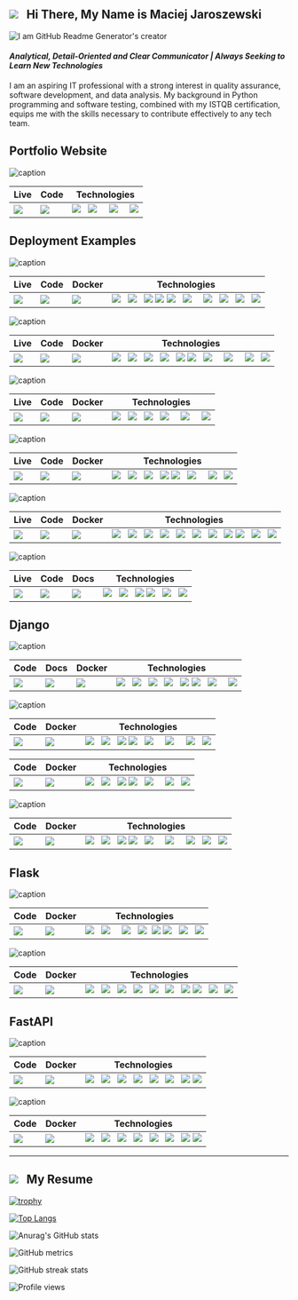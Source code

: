 

## <img src="https://github.com/mjaroszewski1979/mjaroszewski1979/blob/main/python_g.png"> &nbsp; Hi There, My Name is Maciej Jaroszewski

![I am GitHub Readme Generator's creator](https://github.com/mjaroszewski1979/mjaroszewski1979/blob/main/github_banner-01.png)

#### ***Analytical, Detail-Oriented and Clear Communicator | Always Seeking to Learn New Technologies*** 
I am an aspiring IT professional with a strong interest in quality assurance, software development, and data analysis. My background in Python programming and software testing, combined with my ISTQB certification, equips me with the skills necessary to contribute effectively to any tech team.

## Portfolio Website

 ![caption](https://github.com/mjaroszewski1979/mjaroszewski1979/blob/main/mjaroszewski-website-mockup.png)

  Live | Code | Technologies
  ---- | ---- | ------------
  [<img src="https://github.com/mjaroszewski1979/mjaroszewski1979/blob/main/netlify1.png">](https://mjaroszewski.site/) | [<img src="https://github.com/mjaroszewski1979/mjaroszewski1979/blob/main/github_g.png">](https://github.com/mjaroszewski1979/mjaroszewski_portfolio) | <img src="https://github.com/mjaroszewski1979/mjaroszewski1979/blob/main/html_g.png"> &nbsp; <img src="https://github.com/mjaroszewski1979/mjaroszewski1979/blob/main/css_g.png"> &nbsp; &nbsp; <img src="https://github.com/mjaroszewski1979/mjaroszewski1979/blob/main/js1.png" > &nbsp; &nbsp; <img src="https://github.com/mjaroszewski1979/mjaroszewski1979/blob/main/midjourney_g.png" > 
## Deployment Examples


  ![caption](https://github.com/mjaroszewski1979/golden-cross-v1/blob/main/dg_mockup.png)
  
  Live | Code | Docker | Technologies
  ---- | ---- | ------ | ------------
[<img src="https://github.com/mjaroszewski1979/mjaroszewski1979/blob/main/pyan1.png">](http://taurustrading.pythonanywhere.com/) | [<img src="https://github.com/mjaroszewski1979/mjaroszewski1979/blob/main/github_g.png">](https://github.com/mjaroszewski1979/golden-cross-v1) | [<img src="https://github.com/mjaroszewski1979/mjaroszewski1979/blob/main/docker_g.png">](https://hub.docker.com/r/maciej1245/digital-gold) | <img src="https://github.com/mjaroszewski1979/mjaroszewski1979/blob/main/python_g.png"> &nbsp; <img src="https://github.com/mjaroszewski1979/mjaroszewski1979/blob/main/django_g.png"> &nbsp; <img src="https://github.com/mjaroszewski1979/mjaroszewski1979/blob/main/pandas.png"> <img src="https://github.com/mjaroszewski1979/mjaroszewski1979/blob/main/html_g.png"> <img src="https://github.com/mjaroszewski1979/mjaroszewski1979/blob/main/css_g.png"> &nbsp; <img src="https://github.com/mjaroszewski1979/mjaroszewski1979/blob/main/htmlup.png"> &nbsp; &nbsp; <img src="https://github.com/mjaroszewski1979/mjaroszewski1979/blob/main/js1.png"> &nbsp; <img src="https://github.com/mjaroszewski1979/mjaroszewski1979/blob/main/chimp.png"> &nbsp; <img src="https://github.com/mjaroszewski1979/mjaroszewski1979/blob/main/selenium.png"> &nbsp; <img src="https://github.com/mjaroszewski1979/mjaroszewski1979/blob/main/coverage.png">
  
![caption](https://github.com/mjaroszewski1979/django_global_macro/blob/main/gm_mockup.png)
  
  Live | Code | Docker | Technologies
  ---- | ---- | ------ | ------------
[<img src="https://github.com/mjaroszewski1979/mjaroszewski1979/blob/main/pyan1.png">](http://globalmacro.pythonanywhere.com/) | [<img src="https://github.com/mjaroszewski1979/mjaroszewski1979/blob/main/github_g.png">](https://github.com/mjaroszewski1979/django_global_macro) | [<img src="https://github.com/mjaroszewski1979/mjaroszewski1979/blob/main/docker_compose.png">](https://github.com/mjaroszewski1979/django_global_macro/blob/main/docker-compose.yml) | <img src="https://github.com/mjaroszewski1979/mjaroszewski1979/blob/main/python_g.png"> &nbsp; <img src="https://github.com/mjaroszewski1979/mjaroszewski1979/blob/main/django_g.png">  &nbsp; <img src="https://github.com/mjaroszewski1979/mjaroszewski1979/blob/main/htmx.png"> &nbsp; <img src="https://github.com/mjaroszewski1979/mjaroszewski1979/blob/main/bokeh.png"> &nbsp; <img src="https://github.com/mjaroszewski1979/mjaroszewski1979/blob/main/html_g.png"> <img src="https://github.com/mjaroszewski1979/mjaroszewski1979/blob/main/css_g.png"> &nbsp; <img src="https://github.com/mjaroszewski1979/mjaroszewski1979/blob/main/htmlup.png"> &nbsp; &nbsp; <img src="https://github.com/mjaroszewski1979/mjaroszewski1979/blob/main/js1.png"> &nbsp; &nbsp; <img src="https://github.com/mjaroszewski1979/mjaroszewski1979/blob/main/selenium.png"> &nbsp; <img src="https://github.com/mjaroszewski1979/mjaroszewski1979/blob/main/coverage.png">

![caption](https://github.com/mjaroszewski1979/stooq-api/blob/main/stooq_mockup.png)
  
  Live | Code | Docker | Technologies
  ---- | ---- | ------ | ------------
  [<img src="https://github.com/mjaroszewski1979/mjaroszewski1979/blob/main/deta_g.png">](https://8xl3m1.deta.dev/) | [<img src="https://github.com/mjaroszewski1979/mjaroszewski1979/blob/main/github_g.png">](https://github.com/mjaroszewski1979/stooq-api) | [<img src="https://github.com/mjaroszewski1979/mjaroszewski1979/blob/main/docker_g.png">](https://hub.docker.com/r/maciej1245/stooqapi) | <img src="https://github.com/mjaroszewski1979/mjaroszewski1979/blob/main/python_g.png"> &nbsp; <img src="https://github.com/mjaroszewski1979/mjaroszewski1979/blob/main/fastapi_g.png"> &nbsp; <img src="https://github.com/mjaroszewski1979/mjaroszewski1979/blob/main/pandas.png"> &nbsp; <img src="https://github.com/mjaroszewski1979/mjaroszewski1979/blob/main/numpy_g.png"> &nbsp; &nbsp; <img src="https://github.com/mjaroszewski1979/mjaroszewski1979/blob/main/plotly.png">  &nbsp; &nbsp; <img src="https://github.com/mjaroszewski1979/mjaroszewski1979/blob/main/uvicorn_g.png"> 

  
![caption](https://github.com/mjaroszewski1979/investors_v1/blob/main/investors_mockup.png)
  
  Live | Code | Docker | Technologies
  ---- | ---- | ------ | ------------
  [<img src="https://github.com/mjaroszewski1979/mjaroszewski1979/blob/main/pyan1.png">](http://mjapp.pythonanywhere.com/) | [<img src="https://github.com/mjaroszewski1979/mjaroszewski1979/blob/main/github_g.png">](https://github.com/mjaroszewski1979/investors_v2) | [<img src="https://github.com/mjaroszewski1979/mjaroszewski1979/blob/main/docker_compose.png">](https://github.com/mjaroszewski1979/investors_v2/blob/main/docker-compose.yml) | <img src="https://github.com/mjaroszewski1979/mjaroszewski1979/blob/main/python_g.png"> &nbsp; <img src="https://github.com/mjaroszewski1979/mjaroszewski1979/blob/main/django_g.png"> &nbsp; <img src="https://github.com/mjaroszewski1979/mjaroszewski1979/blob/main/mysql.png"> &nbsp; <img src="https://github.com/mjaroszewski1979/mjaroszewski1979/blob/main/html_g.png"> <img src="https://github.com/mjaroszewski1979/mjaroszewski1979/blob/main/css_g.png"> &nbsp; <img src="https://github.com/mjaroszewski1979/mjaroszewski1979/blob/main/htmlup.png"> &nbsp; &nbsp; <img src="https://github.com/mjaroszewski1979/mjaroszewski1979/blob/main/selenium.png"> &nbsp; <img src="https://github.com/mjaroszewski1979/mjaroszewski1979/blob/main/coverage.png">



![caption](https://github.com/mjaroszewski1979/market_bias_v2/blob/main/market_bias_mockup.png) 

  Live | Code | Docker | Technologies
  ---- | ---- | ------ |------------
  [<img src="https://github.com/mjaroszewski1979/mjaroszewski1979/blob/main/pyan1.png">](http://mjaroszewski.pythonanywhere.com/) | [<img src="https://github.com/mjaroszewski1979/mjaroszewski1979/blob/main/github_g.png">](https://github.com/mjaroszewski1979/market_bias_v2) | [<img src="https://github.com/mjaroszewski1979/mjaroszewski1979/blob/main/docker_g.png">](https://hub.docker.com/r/maciej1245/market_bias) | <img src="https://github.com/mjaroszewski1979/mjaroszewski1979/blob/main/python_g.png"> &nbsp; <img src="https://github.com/mjaroszewski1979/mjaroszewski1979/blob/main/flask.png"> &nbsp; <img src="https://github.com/mjaroszewski1979/mjaroszewski1979/blob/main/pandas.png"> &nbsp; <img src="https://github.com/mjaroszewski1979/mjaroszewski1979/blob/main/numpy_g.png"> &nbsp; <img src="https://github.com/mjaroszewski1979/mjaroszewski1979/blob/main/jinja_g.png"> &nbsp; <img src="https://github.com/mjaroszewski1979/mjaroszewski1979/blob/main/matplotlib_g.png"> &nbsp; <img src="https://github.com/mjaroszewski1979/mjaroszewski1979/blob/main/plotly.png"> &nbsp; <img src="https://github.com/mjaroszewski1979/mjaroszewski1979/blob/main/html_g.png"> <img src="https://github.com/mjaroszewski1979/mjaroszewski1979/blob/main/css_g.png"> &nbsp; <img src="https://github.com/mjaroszewski1979/mjaroszewski1979/blob/main/selenium.png"> &nbsp; <img src="https://github.com/mjaroszewski1979/mjaroszewski1979/blob/main/coverage.png">
  
  

![caption](https://github.com/mjaroszewski1979/global-macro-vercel/blob/main/ai_detector_mockup.png) 

  Live | Code | Docs | Technologies
  ---- | ---- | ---- | ------------
  [<img src="https://github.com/mjaroszewski1979/mjaroszewski1979/blob/main/vercel.png">](https://global-macro-vercel.vercel.app/) | [<img src="https://github.com/mjaroszewski1979/mjaroszewski1979/blob/main/github_g.png">](https://github.com/mjaroszewski1979/global-macro-vercel) | [<img src="https://github.com/mjaroszewski1979/mjaroszewski1979/blob/main/sphinx.png">](https://ai-detector-docs.netlify.app/) | <img src="https://github.com/mjaroszewski1979/mjaroszewski1979/blob/main/python_g.png"> &nbsp; <img src="https://github.com/mjaroszewski1979/mjaroszewski1979/blob/main/django_g.png"> &nbsp; <img src="https://github.com/mjaroszewski1979/mjaroszewski1979/blob/main/html_g.png"> <img src="https://github.com/mjaroszewski1979/mjaroszewski1979/blob/main/css_g.png"> &nbsp; <img src="https://github.com/mjaroszewski1979/mjaroszewski1979/blob/main/bulma_g.png"> &nbsp; <img src="https://github.com/mjaroszewski1979/mjaroszewski1979/blob/main/huggingface_logo.png">
  
  
## Django

![caption](https://github.com/mjaroszewski1979/django_car/blob/main/mjcars_mockup.png)
  
  Code | Docs | Docker | Technologies
  ---- | ---- | ------ | ------------
[<img src="https://github.com/mjaroszewski1979/mjaroszewski1979/blob/main/github_g.png">](https://github.com/mjaroszewski1979/django_car) | [<img src="https://github.com/mjaroszewski1979/mjaroszewski1979/blob/main/sphinx.png">](https://djangocarsdocs.netlify.app/) | [<img src="https://github.com/mjaroszewski1979/mjaroszewski1979/blob/main/docker_compose.png">](https://github.com/mjaroszewski1979/django_car/blob/main/docker-compose.yml) | <img src="https://github.com/mjaroszewski1979/mjaroszewski1979/blob/main/python_g.png"> &nbsp; <img src="https://github.com/mjaroszewski1979/mjaroszewski1979/blob/main/django_g.png">  &nbsp; <img src="https://github.com/mjaroszewski1979/mjaroszewski1979/blob/main/amazon_s3.png">  &nbsp; <img src="https://github.com/mjaroszewski1979/mjaroszewski1979/blob/main/htmx.png">  &nbsp; <img src="https://github.com/mjaroszewski1979/mjaroszewski1979/blob/main/html_g.png"> <img src="https://github.com/mjaroszewski1979/mjaroszewski1979/blob/main/css_g.png"> &nbsp; <img src="https://github.com/mjaroszewski1979/mjaroszewski1979/blob/main/htmlup.png"> &nbsp; &nbsp; <img src="https://github.com/mjaroszewski1979/mjaroszewski1979/blob/main/js1.png"> 


![caption](https://github.com/mjaroszewski1979/quant-catalog/blob/main/mockup.png)
  
  Code | Docker | Technologies
  ---- | ------ | ------------
[<img src="https://github.com/mjaroszewski1979/mjaroszewski1979/blob/main/github_g.png">](https://github.com/mjaroszewski1979/quant-catalog) | [<img src="https://github.com/mjaroszewski1979/mjaroszewski1979/blob/main/docker_g.png">](https://hub.docker.com/r/maciej1245/quant-catalog) | <img src="https://github.com/mjaroszewski1979/mjaroszewski1979/blob/main/python_g.png"> &nbsp; <img src="https://github.com/mjaroszewski1979/mjaroszewski1979/blob/main/django_g.png"> &nbsp; <img src="https://github.com/mjaroszewski1979/mjaroszewski1979/blob/main/html_g.png"> <img src="https://github.com/mjaroszewski1979/mjaroszewski1979/blob/main/css_g.png"> &nbsp; <img src="https://github.com/mjaroszewski1979/mjaroszewski1979/blob/main/htmlup.png"> &nbsp; &nbsp; <img src="https://github.com/mjaroszewski1979/mjaroszewski1979/blob/main/js1.png"> &nbsp; &nbsp; <img src="https://github.com/mjaroszewski1979/mjaroszewski1979/blob/main/selenium.png"> &nbsp; <img src="https://github.com/mjaroszewski1979/mjaroszewski1979/blob/main/coverage.png">
  
 Code | Docker | Technologies
 ---- | ------ | ------------
 [<img src="https://github.com/mjaroszewski1979/mjaroszewski1979/blob/main/github_g.png">](https://github.com/mjaroszewski1979/quant-postgres) | [<img src="https://github.com/mjaroszewski1979/mjaroszewski1979/blob/main/docker_compose.png">](https://github.com/mjaroszewski1979/quant-postgres) | <img src="https://github.com/mjaroszewski1979/mjaroszewski1979/blob/main/python_g.png"> &nbsp; <img src="https://github.com/mjaroszewski1979/mjaroszewski1979/blob/main/django_g.png"> &nbsp; <img src="https://github.com/mjaroszewski1979/mjaroszewski1979/blob/main/html_g.png"> <img src="https://github.com/mjaroszewski1979/mjaroszewski1979/blob/main/css_g.png"> &nbsp; <img src="https://github.com/mjaroszewski1979/mjaroszewski1979/blob/main/htmlup.png"> &nbsp; &nbsp; <img src="https://github.com/mjaroszewski1979/mjaroszewski1979/blob/main/js1.png"> &nbsp; <img src="https://github.com/mjaroszewski1979/mjaroszewski1979/blob/main/postgres.png">
  

![caption](https://github.com/mjaroszewski1979/rides-shop-v1/blob/main/rides_mockup.png)
  
 Code | Docker | Technologies
 ---- | ------ | ------------
[<img src="https://github.com/mjaroszewski1979/mjaroszewski1979/blob/main/github_g.png">](https://github.com/mjaroszewski1979/rides-shop-v1) | [<img src="https://github.com/mjaroszewski1979/mjaroszewski1979/blob/main/docker_g.png">](https://hub.docker.com/r/maciej1245/rides_shop) | <img src="https://github.com/mjaroszewski1979/mjaroszewski1979/blob/main/python_g.png"> &nbsp; <img src="https://github.com/mjaroszewski1979/mjaroszewski1979/blob/main/django_g.png"> &nbsp;  <img src="https://github.com/mjaroszewski1979/mjaroszewski1979/blob/main/html_g.png"> <img src="https://github.com/mjaroszewski1979/mjaroszewski1979/blob/main/css_g.png"> &nbsp; <img src="https://github.com/mjaroszewski1979/mjaroszewski1979/blob/main/htmlup.png"> &nbsp; &nbsp; <img src="https://github.com/mjaroszewski1979/mjaroszewski1979/blob/main/js1.png"> &nbsp; &nbsp; <img src="https://github.com/mjaroszewski1979/mjaroszewski1979/blob/main/cloudinary.png"> &nbsp; <img src="https://github.com/mjaroszewski1979/mjaroszewski1979/blob/main/selenium.png"> &nbsp; <img src="https://github.com/mjaroszewski1979/mjaroszewski1979/blob/main/coverage.png">

## Flask

   ![caption](https://github.com/mjaroszewski1979/3d_dining/blob/main/3d_mockup.png)
  
  Code | Docker | Technologies
  ---- | ------ | ------------
[<img src="https://github.com/mjaroszewski1979/mjaroszewski1979/blob/main/github_g.png">](https://github.com/mjaroszewski1979/3d_dining) | [<img src="https://github.com/mjaroszewski1979/mjaroszewski1979/blob/main/docker_g.png">](https://hub.docker.com/r/maciej1245/3d_dining) | <img src="https://github.com/mjaroszewski1979/mjaroszewski1979/blob/main/python_g.png"> &nbsp; <img src="https://github.com/mjaroszewski1979/mjaroszewski1979/blob/main/flask.png">  &nbsp; &nbsp; <img src="https://github.com/mjaroszewski1979/mjaroszewski1979/blob/main/sqlalchemy.png"> &nbsp; <img src="https://github.com/mjaroszewski1979/mjaroszewski1979/blob/main/jinja_g.png">&nbsp; <img src="https://github.com/mjaroszewski1979/mjaroszewski1979/blob/main/html_g.png"> <img src="https://github.com/mjaroszewski1979/mjaroszewski1979/blob/main/css_g.png"> &nbsp; <img src="https://github.com/mjaroszewski1979/mjaroszewski1979/blob/main/selenium.png"> &nbsp; <img src="https://github.com/mjaroszewski1979/mjaroszewski1979/blob/main/coverage.png">
  
  
   ![caption](https://github.com/mjaroszewski1979/trend_follower_v1/blob/main/trend_mockup.png)

  
  Code | Docker | Technologies
  ---- | ------ | ------------
[<img src="https://github.com/mjaroszewski1979/mjaroszewski1979/blob/main/github_g.png">](https://github.com/mjaroszewski1979/trend_follower_v1) | [<img src="https://github.com/mjaroszewski1979/mjaroszewski1979/blob/main/docker_g.png">](https://hub.docker.com/r/maciej1245/trend_follower) | <img src="https://github.com/mjaroszewski1979/mjaroszewski1979/blob/main/python_g.png"> &nbsp; <img src="https://github.com/mjaroszewski1979/mjaroszewski1979/blob/main/flask.png"> &nbsp; <img src="https://github.com/mjaroszewski1979/mjaroszewski1979/blob/main/pandas.png"> &nbsp; <img src="https://github.com/mjaroszewski1979/mjaroszewski1979/blob/main/numpy_g.png">  &nbsp; <img src="https://github.com/mjaroszewski1979/mjaroszewski1979/blob/main/jinja_g.png"> &nbsp; <img src="https://github.com/mjaroszewski1979/mjaroszewski1979/blob/main/sqlalchemy.png">  &nbsp; <img src="https://github.com/mjaroszewski1979/mjaroszewski1979/blob/main/html_g.png">  <img src="https://github.com/mjaroszewski1979/mjaroszewski1979/blob/main/css_g.png"> &nbsp; <img src="https://github.com/mjaroszewski1979/mjaroszewski1979/blob/main/selenium.png"> &nbsp; <img src="https://github.com/mjaroszewski1979/mjaroszewski1979/blob/main/coverage.png">
  
 
## FastAPI

   ![caption](https://github.com/mjaroszewski1979/dogs_of_dow_v1/blob/main/dogs_mockup.png)

  Code | Docker | Technologies
  ---- | ------ | ------------
[<img src="https://github.com/mjaroszewski1979/mjaroszewski1979/blob/main/github_g.png">](https://github.com/mjaroszewski1979/dogs_of_dow_v1) | [<img src="https://github.com/mjaroszewski1979/mjaroszewski1979/blob/main/docker_g.png">](https://hub.docker.com/r/maciej1245/dogs_of_dow) | <img src="https://github.com/mjaroszewski1979/mjaroszewski1979/blob/main/python_g.png"> &nbsp; <img src="https://github.com/mjaroszewski1979/mjaroszewski1979/blob/main/fastapi_g.png"> &nbsp; <img src="https://github.com/mjaroszewski1979/mjaroszewski1979/blob/main/pandas.png"> &nbsp; <img src="https://github.com/mjaroszewski1979/mjaroszewski1979/blob/main/numpy_g.png">  &nbsp; <img src="https://github.com/mjaroszewski1979/mjaroszewski1979/blob/main/jinja_g.png"> &nbsp; <img src="https://github.com/mjaroszewski1979/mjaroszewski1979/blob/main/uvicorn_g.png">  &nbsp; <img src="https://github.com/mjaroszewski1979/mjaroszewski1979/blob/main/html_g.png">  <img src="https://github.com/mjaroszewski1979/mjaroszewski1979/blob/main/css_g.png"> 

   ![caption](https://github.com/mjaroszewski1979/millionaires_club_v1/blob/main/mclub_mockup.png)

  
 Code | Docker | Technologies
 ---- | ------ | ------------
[<img src="https://github.com/mjaroszewski1979/mjaroszewski1979/blob/main/github_g.png">](https://github.com/mjaroszewski1979/millionaires_club_v1) | [<img src="https://github.com/mjaroszewski1979/mjaroszewski1979/blob/main/docker_g.png">](https://hub.docker.com/r/maciej1245/ml_club) | <img src="https://github.com/mjaroszewski1979/mjaroszewski1979/blob/main/python_g.png"> &nbsp; <img src="https://github.com/mjaroszewski1979/mjaroszewski1979/blob/main/fastapi_g.png"> &nbsp; <img src="https://github.com/mjaroszewski1979/mjaroszewski1979/blob/main/pandas.png"> &nbsp; <img src="https://github.com/mjaroszewski1979/mjaroszewski1979/blob/main/numpy_g.png"> &nbsp; <img src="https://github.com/mjaroszewski1979/mjaroszewski1979/blob/main/jinja_g.png"> &nbsp; <img src="https://github.com/mjaroszewski1979/mjaroszewski1979/blob/main/uvicorn_g.png"> &nbsp; <img src="https://github.com/mjaroszewski1979/mjaroszewski1979/blob/main/html_g.png">  <img src="https://github.com/mjaroszewski1979/mjaroszewski1979/blob/main/css_g.png"> 



  ---
  
  ## [<img src="https://github.com/mjaroszewski1979/mjaroszewski1979/blob/main/pdf_20x20.png">](https://www.mjaroszewski.site/resume.html) &nbsp; My Resume
    
    
    

  [![trophy](https://github-profile-trophy.vercel.app/?username=mjaroszewski1979&theme=graywhite)](https://github.com/ryo-ma/github-profile-trophy)

  [![Top Langs](https://github-readme-stats.vercel.app/api/top-langs/?username=mjaroszewski1979&theme=graywhite)](https://github.com/anuraghazra/github-readme-stats)

  ![Anurag's GitHub stats](https://github-readme-stats.vercel.app/api?username=mjaroszewski1979&theme=graywhite&show_icons=true)

  ![GitHub metrics](https://metrics.lecoq.io/mjaroszewski1979)  

  ![GitHub streak stats](https://github-readme-streak-stats.herokuapp.com/?user=mjaroszewski1979&theme=graywhite)  

  ![Profile views](https://gpvc.arturio.dev/mjaroszewski1979)  


